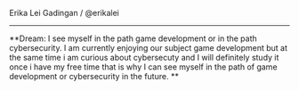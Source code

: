Erika Lei Gadingan / @erikalei
_________________________________________________________________________________________________________
**Dream: I see myself in the path game development or in the path cybersecurity. I am currently enjoying our subject game development but at the same time i am curious about cybersecuty and I will definitely study it once i have my free time that is why I can see myself in the path of game development or cybersecurity in the future. **
